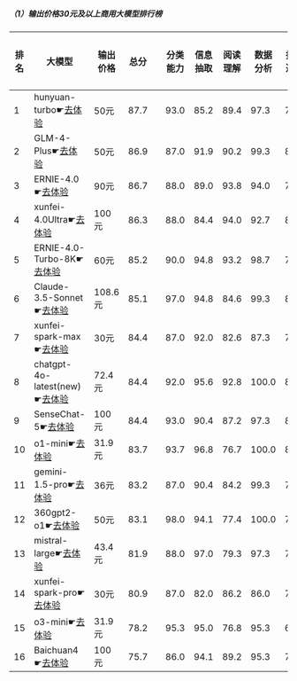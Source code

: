 ##### （1）输出价格30元及以上商用大模型排行榜
|排名|大模型|输出价格|总分| |分类能力|信息抽取|阅读理解|数据分析|指令遵从|算术运算|初中数学|符号推理|代词理解|诗词匹配|公务员考试|律师资格考试|高考|常识推理|文本蕴含|成语理解|情感分析|演绎推理|C3中文阅读理解|
|---|-----|-------|---|-|------|-------|------|-------|------|-------|------|-------|-------|------|---------|----------|---|------|-------|------|-------|-------|-----------|
|1|hunyuan-turbo☛[去体验](https://easyllm.site/static/modelcompare.html?type=proprietary)|50元|87.7| |93.0|85.2|89.4|                    97.3|78.0|99.5|93.7|83.2|                    92.0|82.4|76.2|69.1|                    90.6|74.7|77.4|87.0|98.0|                    90.2|98.0|
|2|GLM-4-Plus☛[去体验](https://easyllm.site/static/modelcompare.html?type=proprietary)|50元|86.9| |87.0|91.9|90.2|                    99.3|81.0|88.7|89.5|87.0|                    90.9|89.4|76.7|56.8|                    86.9|75.8|71.0|90.0|97.0|                    94.3|100.0|
|3|ERNIE-4.0☛[去体验](https://easyllm.site/static/modelcompare.html?type=proprietary)|90元|86.7| |88.0|89.0|93.8|                    94.0|79.0|100.0|88.6|82.8|                    92.0|84.0|76.0|61.0|                    83.7|81.8|78.0|94.0|92.0|                    82.0|100.0|
|4|xunfei-4.0Ultra☛[去体验](https://easyllm.site/static/modelcompare.html?type=proprietary)|100元|86.3| |88.0|84.4|94.0|                    92.7|80.0|94.3|93.7|81.9|                    92.0|85.0|72.0|62.0|                    83.1|76.8|64.0|92.0|96.0|                    94.0|100.0|
|5|ERNIE-4.0-Turbo-8K☛[去体验](https://easyllm.site/static/modelcompare.html?type=proprietary)|60元|85.2| |90.0|94.8|93.2|                    98.7|78.0|97.7|82.9|82.8|                    92.7|86.4|71.7|58.6|                    81.0|81.8|71.8|92.0|98.0|                    61.8|97.0|
|6|Claude-3.5-Sonnet☛[去体验](https://easyllm.site/static/modelcompare.html?type=proprietary)|108.6元|85.1| |97.0|94.8|84.6|                    99.3|81.8|92.2|82.7|91.1|                    95.1|86.1|64.0|42.0|                    73.9|80.8|67.0|100.0|94.0|                    98.0|100.0|
|7|xunfei-spark-max☛[去体验](https://easyllm.site/static/modelcompare.html?type=proprietary)|30元|84.4| |87.0|92.0|82.6|                    87.3|74.0|93.5|93.7|72.5|                    91.6|87.0|70.4|59.6|                    84.7|76.8|61.5|85.3|97.2|                    91.9|95.3|
|8|chatgpt-4o-latest(new)☛[去体验](https://easyllm.site/static/modelcompare.html?type=proprietary)|72.4元|84.4| |92.0|95.6|92.8|                    100.0|83.5|100.0|90.3|88.0|                    88.0|76.0|64.0|39.0|                    72.1|78.0|66.0|100.0|92.0|                    100.0|98.0|
|9|SenseChat-5☛[去体验](https://easyllm.site/static/modelcompare.html?type=proprietary)|100元|84.4| |93.0|90.4|87.2|                    97.3|82.0|85.0|82.9|86.2|                    90.0|86.0|70.0|45.0|                    74.8|70.7|80.0|98.0|94.0|                    98.0|98.0|
|10|o1-mini☛[去体验](https://easyllm.site/static/modelcompare.html?type=proprietary)|31.9元|83.7| |93.7|96.8|76.7|                    100.0|82.2|99.0|94.9|88.9|                    95.5|83.5|77.1|24.9|                    74.4|75.8|72.6|86.0|97.0|                    97.6|98.0|
|11|gemini-1.5-pro☛[去体验](https://easyllm.site/static/modelcompare.html?type=proprietary)|36元|83.2| |87.0|90.4|84.2|                    99.3|75.0|92.2|92.5|85.9|                    91.3|84.2|69.7|31.3|                    77.7|80.8|63.9|88.1|94.1|                    98.4|96.6|
|12|360gpt2-o1☛[去体验](https://easyllm.site/static/modelcompare.html?type=proprietary)|50元|83.1| |98.0|94.1|77.4|                    100.0|78.8|90.4|91.5|85.5|                    89.2|83.8|70.5|48.0|                    79.9|71.7|58.7|81.0|96.0|                    95.1|96.0|
|13|mistral-large☛[去体验](https://easyllm.site/static/modelcompare.html?type=proprietary)|43.4元|81.9| |88.0|97.0|79.3|                    97.3|74.6|93.7|88.7|89.5|                    91.3|82.6|66.5|33.5|                    69.8|75.6|62.0|84.6|94.8|                    96.7|95.5|
|14|xunfei-spark-pro☛[去体验](https://easyllm.site/static/modelcompare.html?type=proprietary)|30元|80.9| |87.0|82.0|86.2|                    86.0|74.0|94.0|94.6|35.0|                    90.9|86.9|60.8|63.0|                    78.4|76.8|57.1|86.1|97.4|                    85.4|95.3|
|15|o3-mini☛[去体验](https://easyllm.site/static/modelcompare.html?type=proprietary)|31.9元|78.2| |95.3|95.0|76.8|                    95.3|64.4|96.2|84.8|81.2|                    89.0|72.5|62.2|26.1|                    61.6|73.7|59.1|85.6|96.9|                    91.1|93.1|
|16|Baichuan4☛[去体验](https://easyllm.site/static/modelcompare.html?type=proprietary)|100元|75.7| |86.0|94.1|89.2|                    95.3|75.0|78.2|75.1|82.3|                    90.0|83.0|62.0|34.4|                    71.6|75.8|25.0|92.0|98.0|                    14.0|98.0|
